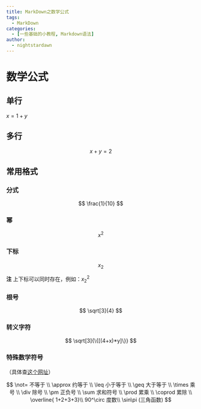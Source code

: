 ```yaml
---
title: MarkDown之数学公式
tags:
  - MarkDown
categories:
  - [一些基础的小教程, Markdown语法]
author:
  - nightstardawn
---
```


# 数学公式

## 单行

$x=1+y$

## 多行

$$
x+y=2
$$

## 常用格式

### 分式

$$
\frac{1}{10}
$$

### 幂

$$
x^2
$$

### 下标

$$
x_2
$$

**注**
上下标可以同时存在，例如：$x^2_2$

### 根号

$$
\sqrt[3]{4}
$$

### 转义字符

$$
\sqrt[3]{\{[(4+x)*y]\}}
$$

### 特殊数学符号

（具体查[这个网址](https://freeopen.github.io/mathjax/)）

$$
\not= 不等于 \\
\approx 约等于 \\
\leq 小于等于 \\
\geq 大于等于 \\
\times 乘号 \\
\div 除号 \\
\pm 正负号 \\
\sum 求和符号 \\
\prod 累乘 \\
\coprod 累除 \\
\overline{ 1+2+3+3}\\
90^\circ 度数\\
\sin\pi (三角函数)
$$
